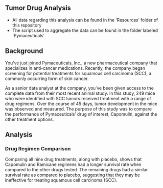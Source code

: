 ## Tumor Drug Analysis
- All data regarding this analysis can be found in the 'Resources' folder of this repository
- The script used to aggregate the data can be found in the folder labeled 'Pymaceuticals'

## Background
You've just joined Pymaceuticals, Inc., a new pharmaceutical company that specializes in anti-cancer medications. Recently, the company began screening for potential treatments for squamous cell carcinoma (SCC), a commonly occurring form of skin cancer.

As a senior data analyst at the company, you've been given access to the complete data from their most recent animal study. In this study, 249 mice who were identified with SCC tumors received treatment with a range of drug regimens. Over the course of 45 days, tumor development in the mice was observed and measured. The purpose of this study was to compare the performance of Pymaceuticals’ drug of interest, Capomulin, against the other treatment options.

## Analysis

### Drug Regimen Comparison
Comparing all nine drug treatments, along with placebo, shows that Capomulin and Ramicane regimens had a longer survival rate when compared to the other drugs tested.  The remaining drugs had a similar survival rate as compared to placebo, suggesting that they may be ineffective for treating squamous cell carcinoma (SCC).

